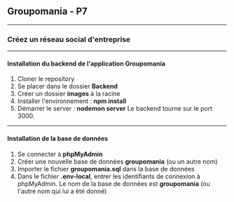 ## Groupomania - P7 
___
### Créez un réseau social d'entreprise
___
#### Installation du backend de l'application Groupomania

1. Cloner le repository
2. Se placer dans le dossier **Backend**
3. Créer un dossier **images** à la racine
4. Installer l'environnement : **npm install**
5. Démarrer le server : **nodemon server**
Le backend tourne sur le port 3000.

____
#### Installation de la base de données

1. Se connecter à **phpMyAdmin**
2. Créer une nouvelle base de données **groupomania** (ou un autre nom)
3. Importer le fichier **groupomania.sql** dans la base de données
4. Dans le fichier **.env-local**, entrer les identifiants de connexion à phpMyAdmin. Le nom de la base de données est **groupomania** (ou l'autre nom qui lui a été donné)

